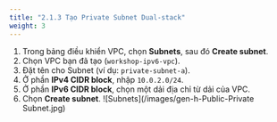 ```yaml
---
title: "2.1.3 Tạo Private Subnet Dual-stack"
weight: 3
---
```


1.  Trong bảng điều khiển VPC, chọn **Subnets**, sau đó **Create subnet**.
2.  Chọn VPC bạn đã tạo (`workshop-ipv6-vpc`).
3.  Đặt tên cho Subnet (ví dụ: `private-subnet-a`).
4.  Ở phần **IPv4 CIDR block**, nhập `10.0.2.0/24`.
5.  Ở phần **IPv6 CIDR block**, chọn một dải địa chỉ từ dải của VPC.
6.  Chọn **Create subnet**.
![Subnets](/images/gen-h-Public-Private Subnet.jpg)

